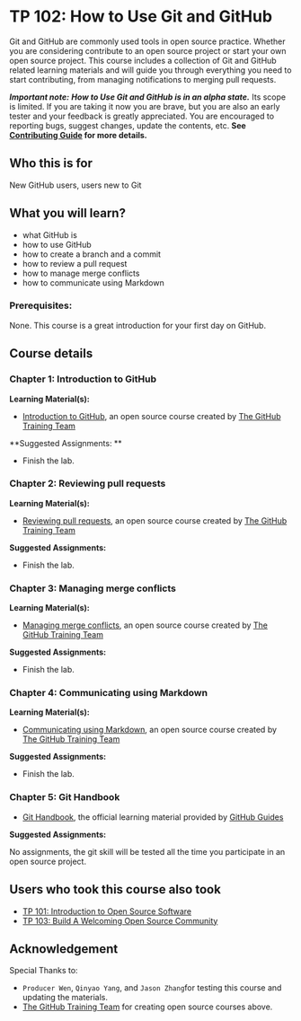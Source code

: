 # TP 102: How to Use Git and GitHub

Git and GitHub are commonly used tools in open source practice. Whether you are considering contribute to an open source project or start your own open source project. This course includes a collection of Git and GitHub related learning materials and will guide you through everything you need to start contributing, from managing notifications to merging pull requests. 

***Important note:*** ***How to Use Git and GitHub is in an alpha
state.*** Its scope is limited. If you are taking it now you
are brave, but you are also an early tester and your feedback is greatly
appreciated. You are encouraged to reporting bugs, suggest changes, update the contents, etc. **See [Contributing Guide](../CONTRIBUTING.md) for more details.** 


## Who this is for

New GitHub users, users new to Git

## What you will learn?

* what GitHub is
* how to use GitHub
* how to create a branch and a commit
* how to review a pull request
* how to manage merge conflicts
* how to communicate using Markdown

### Prerequisites:

None. This course is a great introduction for your first day on GitHub.

## Course details

### Chapter 1: Introduction to GitHub

**Learning Material(s):**

* [Introduction to GitHub](https://lab.github.com/githubtraining/introduction-to-github), an open source course created by [The GitHub Training Team](https://lab.github.com/githubtraining)
 
**Suggested Assignments: **

* Finish the lab.

### Chapter 2: Reviewing pull requests

**Learning Material(s):**

* [Reviewing pull requests](https://lab.github.com/githubtraining/reviewing-pull-requests), an open source course created by [The GitHub Training Team](https://lab.github.com/githubtraining)
 
**Suggested Assignments:**

* Finish the lab.

### Chapter 3: Managing merge conflicts

**Learning Material(s):**

* [Managing merge conflicts](https://lab.github.com/githubtraining/managing-merge-conflicts), an open source course created by [The GitHub Training Team](https://lab.github.com/githubtraining)
 
**Suggested Assignments:**

* Finish the lab.

### Chapter 4: Communicating using Markdown

**Learning Material(s):**

* [Communicating using Markdown](https://lab.github.com/githubtraining/communicating-using-markdown), an open source course created by [The GitHub Training Team](https://lab.github.com/githubtraining)
 
**Suggested Assignments:**

* Finish the lab.

### Chapter 5: Git Handbook

* [Git Handbook](https://guides.github.com/introduction/git-handbook/), the official learning material provided by [GitHub Guides](https://guides.github.com/)

**Suggested Assignments:**

No assignments, the git skill will be tested all the time you participate in an open source project.

## Users who took this course also took

* [TP 101: Introduction to Open Source Software](tp101-intro-to-oss.md)
* [TP 103: Build A Welcoming Open Source Community](tp103-open-source-community.md)


## Acknowledgement

Special Thanks to:

* `Producer Wen`, `Qinyao Yang`, and `Jason Zhang`for testing this course and updating the materials.
* [The GitHub Training Team](https://lab.github.com/githubtraining) for creating open source courses above.
